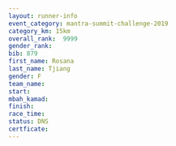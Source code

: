 ```yaml
---
layout: runner-info 
event_category: mantra-summit-challenge-2019 
category_km: 15km 
overall_rank:  9999
gender_rank: 
bib: 879
first_name: Rosana
last_name: Tjiang
gender: F
team_name: 
start: 
mbah_kamad: 
finish: 
race_time: 
status: DNS
certficate: 
---
```

